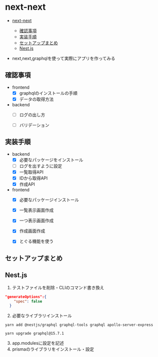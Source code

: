 # next-next

- [next-next](#next-next)
  - [確認事項](#確認事項)
  - [実装手順](#実装手順)
  - [セットアップまとめ](#セットアップまとめ)
  - [Nest.js](#nestjs)

- next,next,graphqlを使って実際にアプリを作ってみる

## 確認事項
- frontend
  - [x] graphqlのインストールの手順
  - [x] データの取得方法
- backend
  - [ ]  ログの出し方
  - [ ]  バリデーション



## 実装手順
- backend
  - [x] 必要なパッケージをインストール
  - [ ] ログを出すように設定
  - [x] 一覧取得API
  - [x] IDから取得API
  - [x] 作成API
- frontend
  - [x] 必要なパッケージインストール
  - [x] 一覧表示画面作成
  - [x] 一つ表示画面作成
  - [x] 作成画面作成
  - [x] とぐる機能を使う



## セットアップまとめ



## Nest.js

1. テストファイルを削除・CLIのコマンド書き換え

```json
"generateOptions":{
    "spec": false
  }
```

2. 必要なライブラリインストール

```shell
yarn add @nestjs/graphql graphql-tools graphql apollo-server-express

yarn upgrade graphql@15.7.1
```

3. app.modulesに設定を記述
4. prismaのライブラリをインストール・設定



